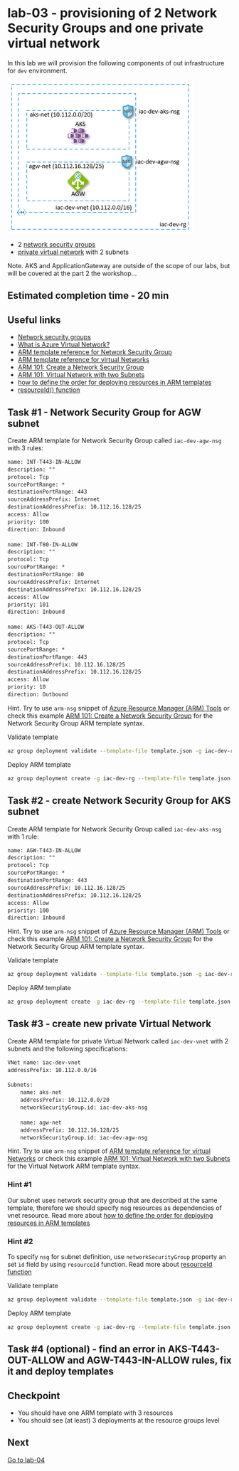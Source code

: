 # lab-03 - provisioning of 2 Network Security Groups and one private virtual network

In this lab we will provision the following components of out infrastructure for `dev` environment.

![infra-dev](img/infra-dev.png)

* 2 [network security groups](https://docs.microsoft.com/en-us/azure/virtual-network/security-overview)
* [private virtual network](https://docs.microsoft.com/en-us/azure/virtual-network/virtual-networks-overview) with 2 subnets

Note. AKS and ApplicationGateway are outside of the scope of our labs, but will be covered at the part 2 the workshop...

## Estimated completion time - 20 min

## Useful links

* [Network security groups](https://docs.microsoft.com/en-us/azure/virtual-network/security-overview)
* [What is Azure Virtual Network?](https://docs.microsoft.com/en-us/azure/virtual-network/virtual-networks-overview)
* [ARM template reference for Network Security Group](https://docs.microsoft.com/en-us/azure/templates/microsoft.network/2019-11-01/networksecuritygroups)
* [ARM template reference for virtual Networks](https://docs.microsoft.com/en-us/azure/templates/microsoft.network/2019-11-01/virtualnetworks)
* [ARM 101: Create a Network Security Group](https://github.com/Azure/azure-quickstart-templates/tree/master/101-security-group-create)
* [ARM 101: Virtual Network with two Subnets](https://github.com/Azure/azure-quickstart-templates/tree/master/101-vnet-two-subnets)
* [how to define the order for deploying resources in ARM templates](https://docs.microsoft.com/en-us/azure/azure-resource-manager/templates/define-resource-dependency)
* [resourceId() function](https://docs.microsoft.com/en-us/azure/azure-resource-manager/templates/template-functions-resource#resourceid)

## Task #1 - Network Security Group for AGW subnet

Create ARM template for Network Security Group called `iac-dev-agw-nsg` with 3 rules:

```txt
name: INT-T443-IN-ALLOW
description: ""
protocol: Tcp
sourcePortRange: *
destinationPortRange: 443
sourceAddressPrefix: Internet
destinationAddressPrefix: 10.112.16.128/25
access: Allow
priority: 100
direction: Inbound

name: INT-T80-IN-ALLOW
description: ""
protocol: Tcp
sourcePortRange: *
destinationPortRange: 80
sourceAddressPrefix: Internet
destinationAddressPrefix: 10.112.16.128/25
access: Allow
priority: 101
direction: Inbound

name: AKS-T443-OUT-ALLOW
description: ""
protocol: Tcp
sourcePortRange: *
destinationPortRange: 443
sourceAddressPrefix: 10.112.16.128/25
destinationAddressPrefix: 10.112.16.128/25
access: Allow
priority: 10
direction: Outbound
```

Hint. Try to use `arm-nsg` snippet of [Azure Resource Manager (ARM) Tools](https://marketplace.visualstudio.com/items?itemName=msazurermtools.azurerm-vscode-tools) or check this example [ARM 101: Create a Network Security Group](https://github.com/Azure/azure-quickstart-templates/tree/master/101-security-group-create) for the Network Security Group ARM template syntax.

Validate template

```bash
az group deployment validate --template-file template.json -g iac-dev-rg
```

Deploy ARM template

```bash
az group deployment create -g iac-dev-rg --template-file template.json
```

## Task #2 - create Network Security Group for AKS subnet

Create ARM template for Network Security Group called `iac-dev-aks-nsg` with 1 rule:

```txt
name: AGW-T443-IN-ALLOW
description: ""
protocol: Tcp
sourcePortRange: *
destinationPortRange: 443
sourceAddressPrefix: 10.112.16.128/25
destinationAddressPrefix: 10.112.16.128/25
access: Allow
priority: 100
direction: Inbound
```

Hint. Try to use `arm-nsg` snippet of [Azure Resource Manager (ARM) Tools](https://marketplace.visualstudio.com/items?itemName=msazurermtools.azurerm-vscode-tools) or check this example [ARM 101: Create a Network Security Group](https://github.com/Azure/azure-quickstart-templates/tree/master/101-security-group-create) for the Network Security Group ARM template syntax.

Validate template

```bash
az group deployment validate --template-file template.json -g iac-dev-rg
```

Deploy ARM template

```bash
az group deployment create -g iac-dev-rg --template-file template.json
```

## Task #3 - create new private Virtual Network

Create ARM template for private Virtual Network called `iac-dev-vnet` with 2 subnets and the following specifications:

```txt
VNet name: iac-dev-vnet
addressPrefix: 10.112.0.0/16

Subnets:
    name: aks-net
    addressPrefix: 10.112.0.0/20
    networkSecurityGroup.id: iac-dev-aks-nsg

    name: agw-net
    addressPrefix: 10.112.16.128/25
    networkSecurityGroup.id: iac-dev-agw-nsg
```

Hint. Try to use `arm-nsg` snippet of [ARM template reference for virtual Networks](https://docs.microsoft.com/en-us/azure/templates/microsoft.network/2019-11-01/virtualnetworks) or check this example [ARM 101: Virtual Network with two Subnets](https://github.com/Azure/azure-quickstart-templates/tree/master/101-vnet-two-subnets) for the Virtual Network ARM template syntax.

### Hint #1

Our subnet uses network security group that are described at the same template, therefore we should specify nsg resources as dependencies of vnet resource. Read more about [how to define the order for deploying resources in ARM templates](https://docs.microsoft.com/en-us/azure/azure-resource-manager/templates/define-resource-dependency)

### Hint #2

To specify `nsg` for subnet definition, use `networkSecurityGroup` property an set `id` field by using `resourceId` function. Read more about [resourceId function](https://docs.microsoft.com/en-us/azure/azure-resource-manager/templates/template-functions-resource#resourceid)

Validate template

```bash
az group deployment validate --template-file template.json -g iac-dev-rg
```

Deploy ARM template

```bash
az group deployment create -g iac-dev-rg --template-file template.json
```

## Task #4 (optional) - find an error in AKS-T443-OUT-ALLOW and AGW-T443-IN-ALLOW rules, fix it and deploy templates

## Checkpoint

* You should have one ARM template with 3 resources
* You should see (at least) 3 deployments at the resource groups level

## Next

[Go to lab-04](../lab-04/readme.md)
